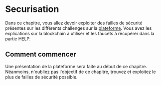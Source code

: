 # Securisation

Dans ce chapitre, vous allez devoir exploiter des failles de sécurité présentes sur les différents challenges sur la [plateforme](http://vps.acadee.fr/).
Vous avez les explications sur la blockchain à utiliser et les faucets à récupérer dans la partie HELP.

## Comment commencer

Une présentation de la plateforme sera faite au début de ce chapitre.\
Néanmoins, n'oubliez pas l'objectif de ce chapitre, trouvez et exploitez le plus de failles de sécurité possible.
